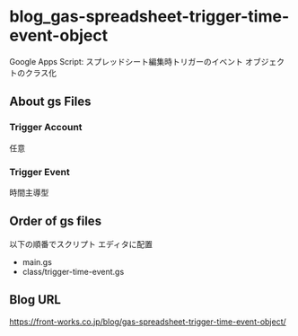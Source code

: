 # blog_gas-spreadsheet-trigger-time-event-object
Google Apps Script: スプレッドシート編集時トリガーのイベント オブジェクトのクラス化

## About gs Files
### Trigger Account
任意

### Trigger Event
時間主導型

## Order of gs files
以下の順番でスクリプト エディタに配置
- main.gs
- class/trigger-time-event.gs

## Blog URL
https://front-works.co.jp/blog/gas-spreadsheet-trigger-time-event-object/
